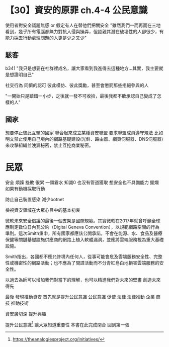# 【30】資安的原罪 ch.4-4 公民意識
使用者對安全議題無感 or 假定有人在替他們把關安全
"雖然我們一而再而在三地看到，幾乎所有電腦都無力對抗入侵與操弄，但認親其潛在破壞性的人卻很少，有能力採去行動處理問題的人更是少之又少"

## 駭客
b341
"我只是想要在社群裡成名，讓大家看到我進得去這種地方...其實，我主要就是想證明自己"

社交行為 同儕的認可 彼此模仿、彼此獎勵，甚至會懲罰那些拒絕參與的人

"一開始只是踏錯一小步，之後就一發不可收拾，最後我都不敢承認自己變成了怎樣的人"

## 國家
想要停止彼此互駭的國家 聯合起來成立某種資安聯盟 要求聯盟成員遵守規法
比如明文禁止使用自己境內的網路基礎建設(光鮮、路由器、網頁伺服器、DNS伺服器)來攻擊組織並洩漏秘密，禁止互挖商業秘密。

# 民眾
安全 煩躁 挫敗 很累 一頭霧水
知識0 也沒有管道獲取 想安全也不具備能力 擺爛
如果有動機採取行動

防止自己裝置感染 減少botnet 

檢視資安領域在大眾心目中的基本初衷

微軟未來安全倡議的最後一個支架是國際規範。其實微軟在2017年就曾呼籲全球應制定數位日內瓦公約（Digital Geneva Convention），以規範網路空間的行為準則。這次Smith重申，所有國家都應該公開承諾，不會在能源、水、食品及醫療保健等關鍵基礎設施供應商的網路上植入軟體漏洞，並應將雲端服務視為重大基礎設施。

Smith指出，各國都不應允許境內任何人，從事可能會危及雲端服務安全性、完整性或機密性的網路活動；也不應為了間諜活動而不分青紅皂白地損害雲端服務的安全性。

以過去為師可以增加我們對當下的理解，也可以精進我們對未來的壁畫
創造未來 得先

最後
發現推動資安 首先就是提升公民意識
公民意識 促使 法律 法律推動 企業 商技 推動技術

資安廣切深 提升興趣

提升公民意識[^1]
讓大眾知道重要性
本書在此完成閉合 回到第一張

[^1]: https://theanalogiesproject.org/initiatives/